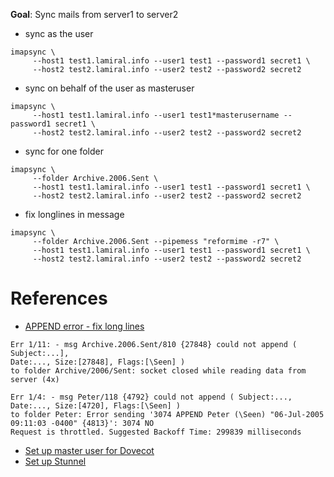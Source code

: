 **Goal**: Sync mails from server1 to server2
* sync as the user
```
imapsync \
     --host1 test1.lamiral.info --user1 test1 --password1 secret1 \
     --host2 test2.lamiral.info --user2 test2 --password2 secret2
```

* sync on behalf of the user as masteruser
```
imapsync \
     --host1 test1.lamiral.info --user1 test1*masterusername --password1 secret1 \
     --host2 test2.lamiral.info --user2 test2 --password2 secret2
```

* sync for one folder
```
imapsync \
     --folder Archive.2006.Sent \
     --host1 test1.lamiral.info --user1 test1 --password1 secret1 \
     --host2 test2.lamiral.info --user2 test2 --password2 secret2
```

* fix longlines in message
```
imapsync \
     --folder Archive.2006.Sent --pipemess "reformime -r7" \
     --host1 test1.lamiral.info --user1 test1 --password1 secret1 \
     --host2 test2.lamiral.info --user2 test2 --password2 secret2
```

# References
* [APPEND error - fix long lines](https://imapsync.lamiral.info/FAQ.d/FAQ.APPEND_errors.txt)
```
Err 1/11: - msg Archive.2006.Sent/810 {27848} could not append ( Subject:...], 
Date:..., Size:[27848], Flags:[\Seen] ) 
to folder Archive/2006/Sent: socket closed while reading data from server (4x)
```
```
Err 1/4: - msg Peter/118 {4792} could not append ( Subject:..., 
Date:..., Size:[4720], Flags:[\Seen] )
to folder Peter: Error sending '3074 APPEND Peter (\Seen) "06-Jul-2005 09:11:03 -0400" {4813}': 3074 NO 
Request is throttled. Suggested Backoff Time: 299839 milliseconds
```
* [Set up master user for Dovecot](https://github.com/xinxiang/notes/blob/master/linux/dovecot_masteruser.md)
* [Set up Stunnel](https://github.com/xinxiang/notes/blob/master/stunnel.md)
